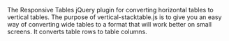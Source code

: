 The Responsive Tables jQuery plugin for converting horizontal tables to vertical tables. The purpose of vertical-stacktable.js is to give you an easy way of converting wide tables to a format that will work better on small screens. It converts table rows to table columns.
